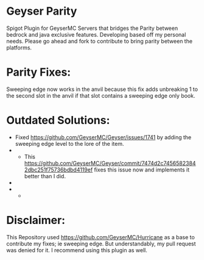 # Geyser Parity
Spigot Plugin for GeyserMC Servers that bridges the Parity between bedrock and java exclusive features.
Developing based off my personal needs. Please go ahead and fork to contribute to bring parity between the platforms.


# Parity Fixes:
Sweeping edge now works in the anvil because this fix adds unbreaking 1 to the second slot in the anvil if that slot contains a sweeping edge only book.


# Outdated Solutions:
- Fixed https://github.com/GeyserMC/Geyser/issues/1741 by adding the sweeping edge level to the lore of the item. 
- - This https://github.com/GeyserMC/Geyser/commit/7474d2c74565823842dbc251f75736bdbd4119ef fixes this issue now and implements it better than I did.
-
- -

# Disclaimer: 
This Repository used https://github.com/GeyserMC/Hurricane as a base to contribute my fixes; ie sweeping edge. But understandably, my pull request was denied for it. I recommend using this plugin as well.
